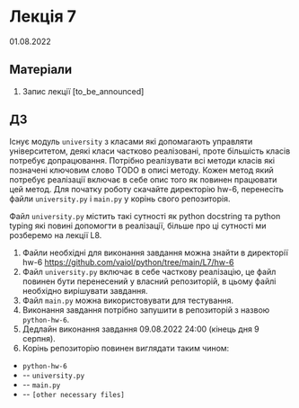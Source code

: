 # Лекція 7
01.08.2022

## Матеріали
1. Запис лекції [to_be_announced]

## ДЗ

Існує модуль `university` з класами які допомагають управляти університетом, деякі класи частково реалізовані, проте більшість класів потребує допрацювання.
Потрібно реалізувати всі методи класів які позначені ключовим слово TODO в описі методу.
Кожен метод який потребує реалізації включає в себе опис того як повинен працювати цей метод.
Для початку роботу скачайте директорію hw-6, перенесіть файли `university.py` і `main.py` у корінь свого репозиторія. 

Файл `university.py` містить такі сутності як python docstring та python typing  які повині допомогти в реалізації, більше про ці сутності ми розберемо на лекції L8.

1. Файли необхідні для виконання завдання можна знайти в директорії hw-6 https://github.com/vaiol/python/tree/main/L7/hw-6
1. Файл `university.py` включає в себе часткову реалізацію, це файл повинен бути перенесений у власний репозиторій, в цьому файлі необхідно вирішувати завдання.
1. Файл `main.py` можна використовувати для тестування.
1. Виконання завдання потрібно запушити в репозиторій з назвою `python-hw-6`.
1. Дедлайн виконання завдання 09.08.2022 24:00 (кінець дня 9 серпня).
1. Корінь репозиторію повинен виглядати таким чином:
- `python-hw-6`
- -- `university.py`
- -- `main.py`
- -- `[other necessary files]`

